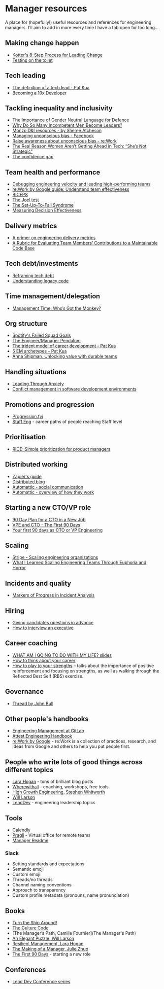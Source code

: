 # Manager resources
A place for (hopefully!) useful resources and references for engineering managers. I'll aim to add in more every time I have a tab open for too long...

## Making change happen
* [Kotter's 8-Step Process for Leading Change](https://www.kotterinc.com/8-steps-process-for-leading-change/)
* [Testing on the toilet](https://testing.googleblog.com/2007/01/introducing-testing-on-toilet.html)

## Tech leading
* [The definition of a tech lead - Pat Kua](https://www.patkua.com/blog/the-definition-of-a-tech-lead/)
* [Becoming a 10x Developer](https://www.kateheddleston.com/blog/becoming-a-10x-developer)

## Tackling inequality and inclusivity
* [The Importance of Gender Neutral Language for Defence](https://wavellroom.com/2020/03/08/the-importance-of-gender-neutral-language-for-defence/)
* [Why Do So Many Incompetent Men Become Leaders?](https://hbr.org/2013/08/why-do-so-many-incompetent-men)
* [Monzo D&I resources - by Sheree Atcheson](https://monzo.com/blog/training-and-resources-to-help-you-make-your-organisation-more-inclusive)
* [Managing unconscious bias - Facebook](https://managingbias.fb.com/)
* [Raise awareness about unconscious bias - re:Work](https://rework.withgoogle.com/guides/unbiasing-raise-awareness/steps/introduction/)
* [The Real Reason Women Aren’t Getting Ahead in Tech: “She’s Not Strategic”](https://medium.com/swlh/the-real-reason-women-arent-getting-ahead-in-tech-she-s-not-strategic-5ba98ad91f77)
* [The confidence gap](https://www.theatlantic.com/magazine/archive/2014/05/the-confidence-gap/359815/)

## Team health and performance
* [Debugging engineering velocity and leading high-performing teams](https://leaddev.com/debugging-engineering-velocity-and-leading-high-performing-teams)
* [re:Work by Google guide: Understand team effectiveness](https://rework.withgoogle.com/guides/understanding-team-effectiveness/steps/introduction/)
* [BICEPS](https://www.palomamedina.com/biceps)
* [The Joel test](https://www.joelonsoftware.com/2000/08/09/the-joel-test-12-steps-to-better-code/)
* [The Set-Up-To-Fail Syndrome](https://hbr.org/1998/03/the-set-up-to-fail-syndrome)
* [Measuring Decision Effectiveness](https://www.bain.com/insights/measuring-decision-effectiveness/)

## Delivery metrics
* [A primer on engineering delivery metrics](https://leaddev.com/scaling-software-systems/primer-engineering-delivery-metrics)
* [A Rubric for Evaluating Team Members’ Contributions to a Maintainable Code Base ](https://chelseatroy.com/2021/10/29/a-rubric-for-evaluating-team-members-contributions-to-a-maintainable-code-base/)

## Tech debt/investments
* [Reframing tech debt](https://increment.com/planning/reframing-tech-debt/)
* [Understanding legacy code](https://understandlegacycode.com/)

## Time management/delegation
* [Management Time: Who’s Got the Monkey?](https://hbr.org/1999/11/management-time-whos-got-the-monkey)

## Org structure
* [Spotify's Failed Squad Goals](https://www.jeremiahlee.com/posts/failed-squad-goals/)
* [The Engineer/Manager Pendulum](https://charity.wtf/2017/05/11/the-engineer-manager-pendulum/)
* [The trident model of career development - Pat Kua](https://www.thekua.com/atwork/2019/02/the-trident-model-of-career-development/)
* [5 EM archetypes - Pat Kua](https://www.patkua.com/blog/5-engineering-manager-archetypes/)
* [Anna Shipman, Unlocking value with durable teams](https://www.annashipman.co.uk/jfdi/durable-teams.html)

## Handling situations
* [Leading Through Anxiety](https://hbr.org/cover-story/2020/05/leading-through-anxiety)
* [Conflict management in software development environments](https://www.researchgate.net/profile/Jean_Richardson4/publication/318987959_Conflict_Management_in_Software_Development_Environments/links/5989dc60aca27266adae0704/Conflict-Management-in-Software-Development-Environments.pdf?origin=publication_detail)

## Promotions and progression
* [Progression.fyi](https://www.progression.fyi/)
* [Staff Eng](https://staffeng.com/) - career paths of people reaching Staff level

## Prioritisation
* [RICE: Simple prioritization for product managers ](https://www.intercom.com/blog/rice-simple-prioritization-for-product-managers/)

## Distributed working
* [Zapier's guide](https://zapier.com/learn/remote-work/)
* [Distributed.blog](https://distributed.blog/)
* [Automattic - social communication](https://automattic.com/social-communication/)
* [Automattic - overview of how they work](https://automattic.com/work-with-us/)

## Starting a new CTO/VP role
* [90 Day Plan for a CTO in a New Job](https://www.linkedin.com/pulse/90-day-plan-cto-new-job-rajiv-pant/)
* [VPE and CTO - The First 90 Days](https://www.kartar.net/2020/07/vpe-and-cto-the-first-90-days)
* [Your first 90 days as CTO or VP Engineering](https://lethain.com/first-ninety-days-cto-vpe/)

## Scaling
* [Stripe - Scaling engineering organizations](https://stripe.com/gb/atlas/guides/scaling-eng)
* [What I Learned Scaling Engineering Teams Through Euphoria and Horror](https://firstround.com/review/what-i-learned-scaling-engineering-teams-through-euphoria-and-horror/)

## Incidents and quality
* [Markers of Progress in Incident Analysis](https://www.adaptivecapacitylabs.com/blog/2019/11/20/markers-of-progress-incident-analysis/)

## Hiring
* [Giving candidates questions in advance](https://business.linkedin.com/talent-solutions/blog/2015/02/give-candidates-interview-questions-in-advance-to-increase-accuracy)
* [How to interview an executive](https://delian.io/lessons-2)

## Career coaching
* [WHAT AM I GOING TO DO WITH MY LIFE? slides](https://docs.google.com/presentation/d/1dM-XIIarWt3PsHxFi_B92-pYc1Xjh80AJZR93Ogt02g/edit?usp=sharing)
* [How to think about your career](https://medium.com/career-and-motivation/how-to-think-about-your-career-e3595add4186)
* [How to play to your strengths](https://hbr.org/2005/01/how-to-play-to-your-strengths) – talks about the importance of positive reinforcement and focusing on strengths, as well as walking through the Reflected Best Self (RBS) exercise.

## Governance
* [Thread by John Bull](https://twitter.com/garius/status/1290620907170541583)

## Other people's handbooks
* [Engineering Management at GitLab](https://about.gitlab.com/handbook/engineering/management/)
* [Attest Engineering Handbook](https://www.notion.so/Attest-Engineering-Handbook-45de81cfc94b40ccb08aae9119bcbf9c)
* [re:Work by Google](https://rework.withgoogle.com/) - re:Work is a collection of practices, research, and ideas from Google and others to help you put people first.

## People who write lots of good things across different topics
* [Lara Hogan](https://larahogan.me/blog/) - tons of brilliant blog posts
* [Wherewithall](https://wherewithall.com/tools/) - coaching, workshops, free tools
* [High Growth Engineering, Stephen Whitworth](https://highgrowthengineering.substack.com/)
* [Will Larson](https://lethain.com/about/)
* [LeadDev](https://leaddev.com/) - engineering leadership topics

## Tools
* [Calendly](https://calendly.com)
* [Pragli](https://pragli.com) - Virtual office for remote teams
* [Manager Readme](https://managerreadme.com)

### Slack
* Setting standards and expectations 
* Semantic emoji
* Custom emoji
* Threads/no threads
* Channel naming conventions
* Approach to transparency
* Custom profile metadata (pronouns, name pronunciation)

## Books
* [Turn the Ship Around!](https://www.davidmarquet.com/turn-the-ship-around-a-true-story-of-turning-followers-into-leaders-by-david-marquet/)
* [The Culture Code](http://danielcoyle.com/the-culture-code/)
* [The Manager’s Path, Camille Fournier](The Manager's Path)
* [An Elegant Puzzle, Will Larson](https://www.goodreads.com/en/book/show/45303387-an-elegant-puzzle)
* [Resilient Management, Lara Hogan](https://abookapart.com/products/resilient-management)
* [The Making of a Manager, Julie Zhuo](https://www.juliezhuo.com/book/manager.html)
* [The First 90 Days](https://www.amazon.co.uk/First-Days-Updated-Expanded-Strategies/dp/1422188612/ref=sr_1_1) - starting a new role

## Conferences
* [Lead Dev Conference series](https://theleaddeveloper.com/)
